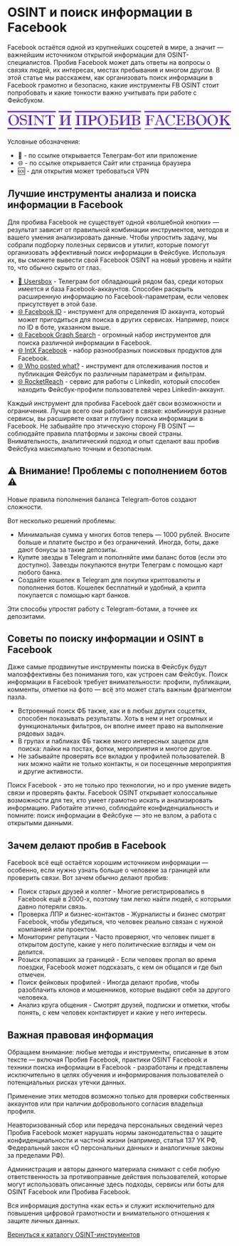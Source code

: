 # OSINT и поиск информации в Facebook
Facebook остаётся одной из крупнейших соцсетей в мире, а значит — важнейшим источником открытой информации для OSINT-специалистов. Пробив Facebook может дать ответы на вопросы о связях людей, их интересах, местах пребывания и многом другом. В этой статье мы расскажем, как организовать поиск информации в Facebook грамотно и безопасно, какие инструменты FB OSINT стоит попробовать и какие тонкости важно учитывать при работе с Фейсбуком.

![OSINT и пробив Facebook](OSINT%20и%20пробив%20Facebook.jpg)

Условные обозначения:
* 📲 - по ссылке открывается Телеграм-бот или приложение
* 🌐 - по ссылке открывается Сайт или страница браузера
* 🆘 - для открытия может требоваться VPN

## Лучшие инструменты анализа и поиска информации в Facebook
Для пробива Facebook не существует одной «волшебной кнопки» — результат зависит от правильной комбинации инструментов, методов и вашего умения анализировать данные. Чтобы упростить задачу, мы собрали подборку полезных сервисов и утилит, которые помогут организовать эффективный поиск информации в Фейсбуке. Используя их, вы сможете вывести свой Facebook OSINT на новый уровень и найти то, что обычно скрыто от глаз.

* [📲 Usersbox](https://t.me/Usersbox_parrot_bot?start=NDA2ODQwMTU5) - Телеграм бот обладающий рядом баз, среди которых имеется и база Facebook-аккаунтов. Способен раскрыть расширенную информацию по Facebook-параметрам, если человек присутствует в этой базе.
* [🌐 Facebook ID](https://lookup-id.com/) - инструмент для определения ID аккаунта, который может пригодиться для поиска в других сервисах. Например, поиск по ID в боте, указанном выше.
* [🌐 Facebook Graph Search](https://lookup-id.com/facebooksearch.html) - огромный набор инструментов для поиска различной информации в Facebook.
* [🌐 IntX Facebook](https://intelx.io/tools?tab=facebook) - набор разнообразных поисковых продуктов для Facebook.
* [🌐 Who posted what?](https://whopostedwhat.com/) - инструмент для отслеживания постов и публикация Фейсбук по различным параметрам и фильтрам.
* [🌐 RocketReach](https://rocketreach.co/) - сервис для работы с Linkedin, который способен находить Фейсбук-профили пользователей через Linkedin-аккаунт.

Каждый инструмент для пробива Facebook даёт свои возможности и ограничения. Лучше всего они работают в связке: комбинируя разные сервисы, вы расширяете охват и глубину поиска информации в Facebook. Не забывайте про этическую сторону FB OSINT — соблюдайте правила платформы и законы своей страны. Внимательность, аналитический подход и опыт сделают ваш пробив Фейсбука максимально точным и безопасным.

## ⚠️ Внимание! Проблемы с пополнением ботов ⚠️
Новые правила пополнения баланса Telegram-ботов создают сложности.

Вот несколько решений проблемы:
* Минимальная сумма у многих ботов теперь — 1000 рублей. Вносите больше и платите быстро и без ограничений. Иногда, боты, даже дают бонусы за такие депозиты.
* Купите звезды в Telegram и пополняйте ими баланс ботов (если это доступно). Завезды покупаются внутри Телеграм с помощью карт любого банка.
* Создайте кошелек в Telegram для покупки криптовалюты и пополнения ботов. Кошелек бесплатный и удобный, а крипта покупается с помощью карт банков.

Эти способы упростят работу с Telegram-ботами, а точнее их депозитами.

## Советы по поиску информации и OSINT в Facebook
Даже самые продвинутые инструменты поиска в Фейсбук будут малоэффективны без понимания того, как устроен сам Фейсбук. Поиск информации в Facebook требует внимательности: профили, публикации, комменты, отметки на фото — всё это может стать важным фрагментом пазла.

* Встроенный поиск ФБ также, как и в любых других соцсетях, способен показывать результаты. Хоть в нем и нет огромных и функциональных фильтров, он вполне имеет право на выполнение рядовых задач.
* В групах и пабликах ФБ также много интересных зацепок для поиска: лайки на постах, фотки, мероприятия и многое другое.
* Не забывайте проверять все вкладки у профилей пользователей. В них можно найти не только контакты, н ои посещенные мероприятия и другие активности.

Поиск Facebook - это не только про технологии, но и про умение видеть связи и проверять факты. Facebook OSINT открывает колоссальные возможности для тех, кто умеет грамотно искать и анализировать информацию. Работайте этично, соблюдайте конфиденциальность и помните: поиск информации в Фейсбуке — это не взлом, а работа с открытыми данными.

## Зачем делают пробив в Facebook
Facebook всё ещё остаётся хорошим источником информации — особенно, если нужно узнать больше о человеке за границей или проверить связи. Вот зачем обычно делают пробив:
* Поиск старых друзей и коллег - Многие регистрировались в Facebook ещё в 2000-х, поэтому там легко найти людей, с которыми давно потеряли связь.
* Проверка ЛПР и бизнес-контактов - Журналисты и бизнес смотрят Facebook, чтобы убедиться, что человек реально связан с нужной компанией или проектом.
* Мониторинг репутации - Часто проверяют, что человек пишет в открытом доступе, какие у него политические взгляды и чем он делится.
* Розыск пропавших за границей - Если человек пропал во время поездки, Facebook может подсказать, с кем он общался и где был отмечен.
* Поиск фейковых профилей - Иногда делают пробив, чтобы разоблачить клонов и мошенников, которые выдают себя за другого человека.
* Анализ круга общения - Смотрят друзей, подписки и отметки, чтобы понять, с кем человек контактирует и какие у него интересы.

## Важная правовая информация
Обращаем внимание: любые методы и инструменты, описанные в этом тексте — включая Пробив Facebook, практики OSINT Facebook и техники поиска информации в Facebook - разработаны и представлены исключительно в целях обучения и информирования пользователей о потенциальных рисках утечки данных.

Применение этих методов возможно только для проверки собственных аккаунтов или при наличии добровольного согласия владельца профиля.

Неавторизованный сбор или передача персональных сведений через Пробив Facebook может нарушать нормы законодательства о защите конфиденциальности и частной жизни (например, статья 137 УК РФ, Федеральный закон «О персональных данных» и аналогичные законы за пределами РФ).

Администрация и авторы данного материала снимают с себя любую ответственность за противоправные действия пользователей, которые могут использовать описанные здесь подходы, сервисы или боты для OSINT Facebook или Пробива Facebook.

Вся информация доступна «как есть» и служит исключительно для повышения цифровой грамотности и внимательного отношения к защите личных данных.

[Вернуться к каталогу OSINT-инструментов](https://github.com/OSINT-searcher/probiv_i_OSINT_instrumenti)
